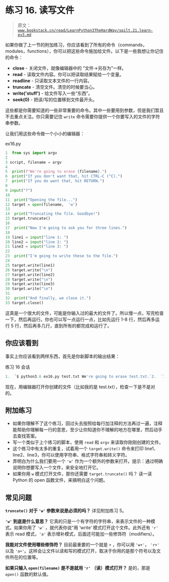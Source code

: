 # 练习 16\. 读写文件

> 原文：[`www.bookstack.cn/read/LearnPython3TheHardWay/spilt.21.learn-py3.md`](https://www.bookstack.cn/read/LearnPython3TheHardWay/spilt.21.learn-py3.md)

如果你做了上一节的附加练习，你应该看到了所有的命令（commands，modules，functions），你可以把这些命令施加给文件。以下是一些我想让你记住的命令：

*   **close** - 关闭文件，就像编辑器中的 “文件->另存为”一样。
*   **read** - 读取文件内容。你可以把读取结果赋给一个变量。
*   **readline** - 只读取文本文件的一行内容。
*   **truncate** - 清空文件。清空的时候要当心。
*   **write('stuff')** - 给文件写入一些“东西”。
*   **seek(0)** - 把读/写的位置移到文件最开头。

这些都是你需要知道的一些非常重要的命令。其中一些要用到参数，但是我们暂且不去重点关注。你只需要记住 `write` 命令需要你提供一个你要写入的文件的字符串参数。

让我们用这些命令做一个小小的编辑器：

ex16.py

```py
1  from sys import argv
2
3 script, filename = argv
4
5  print(f"We're going to erase {filename}.")
6  print("If you don't want that, hit CTRL-C (^C).")
7  print("If you do want that, hit RETURN.")
8
9 input("?")
10
11  print("Opening the file...")
12 target = open(filename,  'w')
13
14  print("Truncating the file. Goodbye!")
15 target.truncate()
16
17  print("Now I'm going to ask you for three lines.")
18
19 line1 = input("line 1: ")
20 line2 = input("line 2: ")
21 line3 = input("line 3: ")
22
23  print("I'm going to write these to the file.")
24
25 target.write(line1)
26 target.write("\n")
27 target.write(line2)
28 target.write("\n")
29 target.write(line3)
30 target.write("\n")
31
32  print("And finally, we close it.")
33 target.close()
```

这真是一个很大的文件，可能是你输入过的最大的文件了。所以慢一点，写完检查一下，然后再运行。你也可以写一点运行一点，比如先运行 1-8 行，然后再多运行 5 行，然后再多几行，直到所有的都完成和运行了。

## 你应该看到

事实上你应该看到两样东西，首先是你新脚本的输出结果：

练习 16 会话

```py
1.  `$ python3.6 ex16.py test.txt We're going to erase test.txt.`2.  `If you don't want that, hit CTRL-C (^C).  If you do want that, hit RETURN.`3.  `?`4.  `Opening the file...`5.  `Truncating the file.  Goodbye!`6.  `Now I'm going to ask you for three lines.`7.  `line 1: Mary had a little lamb`8.  `line 2: Its fleece was white as snow`9.  `line 3: It was also tasty`10.  `I'm going to write these to the file.`11.  `And  finally, we close it.`
```

现在，用编辑器打开你创建的文件（比如我的是 test.txt），检查一下是不是对的。

## 附加练习

*   如果你理解不了这个练习，回过头去按照给每行加注释的方法再过一遍，注释能帮助你理解每一行的意思，至少让你知道你不理解的地方在哪里，然后动手去查找答案。
*   写一个类似于上个练习的脚本，使用 `read` 和 `argv` 来读取你刚刚创建的文件。
*   这个练习中有太多的重复，试着用一个 `target.write()` 命令来打印 line1、line2、line3，你可以使用字符串、格式字符串和转义字符。
*   弄明白为什么我们要用一个 `'w'` 作为一个额外的参数来打开。提示：通过明确说明你想要写入一个文件，来安全地打开它。
*   如果你用 `w` 模式打开文件，那你还需要 `target.truncate()` 吗？ 读一读 Python 的 open 函数文件，来搞明白这个问题。

## 常见问题

**`truncate()` 对于 `'w'` 参数来说是必须的吗？** 详见附加练习 5。

**`'w'` 到底是什么意思？** 它真的只是一个有字符的字符串，来表示文件的一种模式。如果你用了 `'w'` ，就代表你说“用 ‘write’ 模式打开这个文件。此外还有 `'r'` 表示 read 模式，`'a'` 表示增补模式，后面还可能加一些修饰符（modifiers）。

**我能对文件使用哪些修饰符？** 目前最重要的一个就是 `+` ，你可以用 `'w+'`， `'r+'` 以及 `'a+'`。这样会让文件以读和写的模式打开，取决于你用的是那个符号以及文件所在的位置等。

**如果只输入 `open(filename)` 是不是就用 `'r'` （读）模式打开？** 是的，那是 `open()` 函数的默认值。